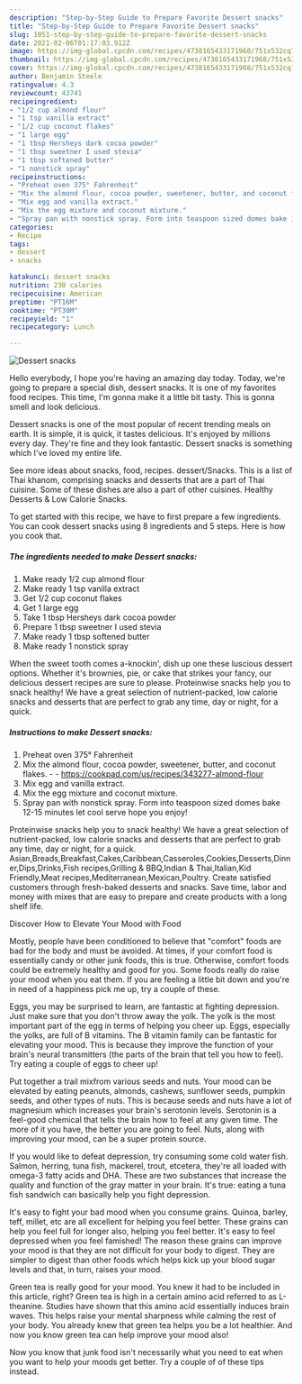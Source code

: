 ```yaml
---
description: "Step-by-Step Guide to Prepare Favorite Dessert snacks"
title: "Step-by-Step Guide to Prepare Favorite Dessert snacks"
slug: 1051-step-by-step-guide-to-prepare-favorite-dessert-snacks
date: 2021-02-06T01:17:03.912Z
image: https://img-global.cpcdn.com/recipes/4738165433171968/751x532cq70/dessert-snacks-recipe-main-photo.jpg
thumbnail: https://img-global.cpcdn.com/recipes/4738165433171968/751x532cq70/dessert-snacks-recipe-main-photo.jpg
cover: https://img-global.cpcdn.com/recipes/4738165433171968/751x532cq70/dessert-snacks-recipe-main-photo.jpg
author: Benjamin Steele
ratingvalue: 4.3
reviewcount: 43741
recipeingredient:
- "1/2 cup almond flour"
- "1 tsp vanilla extract"
- "1/2 cup coconut flakes"
- "1 large egg"
- "1 tbsp Hersheys dark cocoa powder"
- "1 tbsp sweetner I used stevia"
- "1 tbsp softened butter"
- "1 nonstick spray"
recipeinstructions:
- "Preheat oven 375° Fahrenheit"
- "Mix the almond flour, cocoa powder, sweetener, butter, and coconut flakes.  https://cookpad.com/us/recipes/343277-almond-flour"
- "Mix egg and vanilla extract."
- "Mix the egg mixture and coconut mixture."
- "Spray pan with nonstick spray. Form into teaspoon sized domes bake 12-15 minutes let cool serve hope you enjoy!"
categories:
- Recipe
tags:
- dessert
- snacks

katakunci: dessert snacks 
nutrition: 230 calories
recipecuisine: American
preptime: "PT16M"
cooktime: "PT30M"
recipeyield: "1"
recipecategory: Lunch

---
```



![Dessert snacks](https://img-global.cpcdn.com/recipes/4738165433171968/751x532cq70/dessert-snacks-recipe-main-photo.jpg)

Hello everybody, I hope you're having an amazing day today. Today, we're going to prepare a special dish, dessert snacks. It is one of my favorites food recipes. This time, I'm gonna make it a little bit tasty. This is gonna smell and look delicious.

Dessert snacks is one of the most popular of recent trending meals on earth. It is simple, it is quick, it tastes delicious. It's enjoyed by millions every day. They're fine and they look fantastic. Dessert snacks is something which I've loved my entire life.

See more ideas about snacks, food, recipes. dessert/Snacks. This is a list of Thai khanom, comprising snacks and desserts that are a part of Thai cuisine. Some of these dishes are also a part of other cuisines. Healthy Desserts &amp; Low Calorie Snacks.


To get started with this recipe, we have to first prepare a few ingredients. You can cook dessert snacks using 8 ingredients and 5 steps. Here is how you cook that.

<!--inarticleads1-->

##### The ingredients needed to make Dessert snacks:

1. Make ready 1/2 cup almond flour
1. Make ready 1 tsp vanilla extract
1. Get 1/2 cup coconut flakes
1. Get 1 large egg
1. Take 1 tbsp Hersheys dark cocoa powder
1. Prepare 1 tbsp sweetner I used stevia
1. Make ready 1 tbsp softened butter
1. Make ready 1 nonstick spray


When the sweet tooth comes a-knockin&#39;, dish up one these luscious dessert options. Whether it&#39;s brownies, pie, or cake that strikes your fancy, our delicious dessert recipes are sure to please. Proteinwise snacks help you to snack healthy! We have a great selection of nutrient-packed, low calorie snacks and desserts that are perfect to grab any time, day or night, for a quick. 

<!--inarticleads2-->

##### Instructions to make Dessert snacks:

1. Preheat oven 375° Fahrenheit
1. Mix the almond flour, cocoa powder, sweetener, butter, and coconut flakes. -  - https://cookpad.com/us/recipes/343277-almond-flour
1. Mix egg and vanilla extract.
1. Mix the egg mixture and coconut mixture.
1. Spray pan with nonstick spray. Form into teaspoon sized domes bake 12-15 minutes let cool serve hope you enjoy!


Proteinwise snacks help you to snack healthy! We have a great selection of nutrient-packed, low calorie snacks and desserts that are perfect to grab any time, day or night, for a quick. Asian,Breads,Breakfast,Cakes,Caribbean,Casseroles,Cookies,Desserts,Dinner,Dips,Drinks,Fish recipes,Grilling &amp; BBQ,Indian &amp; Thai,Italian,Kid Friendly,Meat recipes,Mediterranean,Mexican,Poultry. Create satisfied customers through fresh-baked desserts and snacks. Save time, labor and money with mixes that are easy to prepare and create products with a long shelf life. 

Discover How to Elevate Your Mood with Food


Mostly, people have been conditioned to believe that "comfort" foods are bad for the body and must be avoided. At times, if your comfort food is essentially candy or other junk foods, this is true. Otherwise, comfort foods could be extremely healthy and good for you. Some foods really do raise your mood when you eat them. If you are feeling a little bit down and you're in need of a happiness pick me up, try a couple of these.

Eggs, you may be surprised to learn, are fantastic at fighting depression. Just make sure that you don't throw away the yolk. The yolk is the most important part of the egg in terms of helping you cheer up. Eggs, especially the yolks, are full of B vitamins. The B vitamin family can be fantastic for elevating your mood. This is because they improve the function of your brain's neural transmitters (the parts of the brain that tell you how to feel). Try eating a couple of eggs to cheer up!

Put together a trail mixfrom various seeds and nuts. Your mood can be elevated by eating peanuts, almonds, cashews, sunflower seeds, pumpkin seeds, and other types of nuts. This is because seeds and nuts have a lot of magnesium which increases your brain's serotonin levels. Serotonin is a feel-good chemical that tells the brain how to feel at any given time. The more of it you have, the better you are going to feel. Nuts, along with improving your mood, can be a super protein source.

If you would like to defeat depression, try consuming some cold water fish. Salmon, herring, tuna fish, mackerel, trout, etcetera, they're all loaded with omega-3 fatty acids and DHA. These are two substances that increase the quality and function of the gray matter in your brain. It's true: eating a tuna fish sandwich can basically help you fight depression. 

It's easy to fight your bad mood when you consume grains. Quinoa, barley, teff, millet, etc are all excellent for helping you feel better. These grains can help you feel full for longer also, helping you feel better. It's easy to feel depressed when you feel famished! The reason these grains can improve your mood is that they are not difficult for your body to digest. They are simpler to digest than other foods which helps kick up your blood sugar levels and that, in turn, raises your mood.

Green tea is really good for your mood. You knew it had to be included in this article, right? Green tea is high in a certain amino acid referred to as L-theanine. Studies have shown that this amino acid essentially induces brain waves. This helps raise your mental sharpness while calming the rest of your body. You already knew that green tea helps you be a lot healthier. And now you know green tea can help improve your mood also!

Now you know that junk food isn't necessarily what you need to eat when you want to help your moods get better. Try  a  couple of  of  these  tips  instead.

